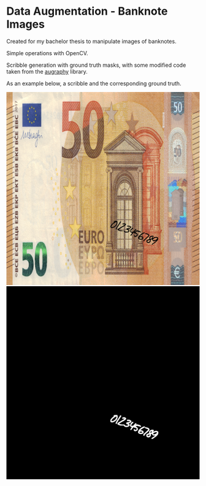 # Data Augmentation - Banknote Images

Created for my bachelor thesis to manipulate images of banknotes.

Simple operations with OpenCV.

Scribble generation with ground truth masks, 
with some modified code taken from the [augraphy](https://github.com/sparkfish/augraphy) library.

As an example below, a scribble and the corresponding ground truth.

![Scribble](https://github.com/korn3lie/data-augmentation-banknotes/blob/main/00020.png)
![Groudn Truth](https://github.com/korn3lie/data-augmentation-banknotes/blob/main/00020_mask.png)



